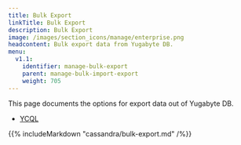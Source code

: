 ```yaml
---
title: Bulk Export
linkTitle: Bulk Export
description: Bulk Export
image: /images/section_icons/manage/enterprise.png
headcontent: Bulk export data from Yugabyte DB.
menu:
  v1.1:
    identifier: manage-bulk-export
    parent: manage-bulk-import-export
    weight: 705
---
```


This page documents the options for export data out of Yugabyte DB.

<ul class="nav nav-tabs nav-tabs-yb">
  <li>
    <a href="#cassandra" class="nav-link active" id="cassandra-tab" data-toggle="tab" role="tab" aria-controls="cassandra" aria-selected="true">
      <i class="icon-cassandra" aria-hidden="true"></i>
      YCQL
    </a>
  </li>
</ul>

<div class="tab-content">
  <div id="cassandra" class="tab-pane fade show active" role="tabpanel" aria-labelledby="cassandra-tab">
    {{% includeMarkdown "cassandra/bulk-export.md" /%}}
  </div>
</div>
